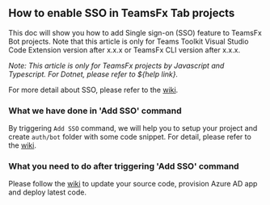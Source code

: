 ## How to enable SSO in TeamsFx Tab projects

This doc will show you how to add Single sign-on (SSO) feature to TeamsFx Bot projects. Note that this article is only for Teams Toolkit Visual Studio Code Extension version after x.x.x or TeamsFx CLI version after x.x.x.

*Note: This article is only for TeamsFx projects by Javascript and Typescript. For Dotnet, please refer to ${help link}.*

For more detail about SSO, please refer to the [wiki](https://aka.ms/teamsfx-add-sso-readme).

### What we have done in 'Add SSO' command

By triggering `Add SSO` command, we will help you to setup your project and create `auth/bot` folder with some code snippet. For detail, please refer to the [wiki](https://aka.ms/teamsfx-add-sso-readme).

### What you need to do after triggering 'Add SSO' command

Please follow the [wiki](https://aka.ms/teamsfx-add-sso-readme) to update your source code, provision Azure AD app and deploy latest code.